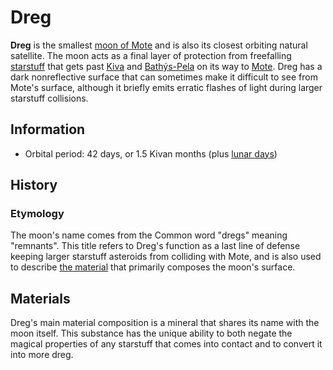 # Dreg

**Dreg** is the smallest [moon of Mote](moons-of-mote.md) and is also its closest orbiting natural satellite. The moon acts as a final layer of protection from freefalling [starstuff](../../treasures/starstuff.md) that gets past [Kiva](kiva.md) and [Bathýs-Pela](bathys-pela.md) on its way to [Mote](../mote.md). Dreg has a dark nonreflective surface that can sometimes make it difficult to see from Mote's surface, although it briefly emits erratic flashes of light during larger starstuff collisions.

## Information

- Orbital period: 42 days, or 1.5 Kivan months (plus [lunar days](../../lore/timekeeping.md#lunar-day))

## History

### Etymology

The moon's name comes from the Common word "dregs" meaning "remnants". This title refers to Dreg's function as a last line of defense keeping larger starstuff asteroids from colliding with Mote, and is also used to describe [the material](../../treasures/dreg-ore.md) that primarily composes the moon's surface.

## Materials

Dreg's main material composition is a mineral that shares its name with the moon itself. This substance has the unique ability to both negate the magical properties of any starstuff that comes into contact and to convert it into more dreg.
